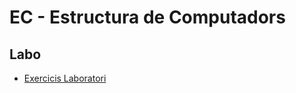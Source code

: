 # EC - Estructura de Computadors

## Labo

- [Exercicis Laboratori](https://github.com/sanchyy/EC-LAB/tree/master/sessions_laboratori)
